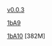 [v0.0.3](https://github.com/littleflute/Algebra-I-DVD-Series3/edit/master/README.md)

[1bA9](1bA9)

[1bA10](1bA10) [382M]

